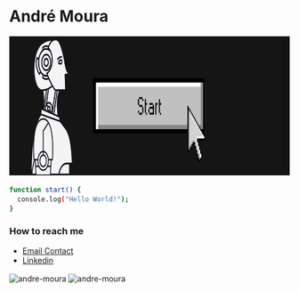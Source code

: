 # André Moura

<p align="center"><img src="https://raw.githubusercontent.com/andre-moura/andre-moura/main/banner.png" width="100%" height="250"/> </p>

```bash
function start() {
  console.log("Hello World!");
}
```


<h3 align="left">How to reach me</h3> 

- [Email Contact](andre.silva@sptech.school)
- <a href="https://www.linkedin.com/in/andr%C3%A9-moura-815a9a1a7/">Linkedin</a>

<img align="center" src="https://github-readme-stats.vercel.app/api?username=andre-moura&show_icons=true&locale=en" alt="andre-moura" style="width:49%;"/> <img align="center" src="https://github-readme-streak-stats.herokuapp.com/?user=andre-moura&" alt="andre-moura" style="width:49%;"/>
